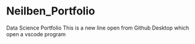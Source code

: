 # Neilben_Portfolio
Data Science Portfolio
This is a new line open from Github Desktop which open a vscode program